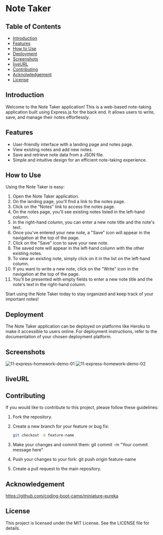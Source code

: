 # Note Taker

## Table of Contents

- [Introduction](#introduction)
- [Features](#features)
- [How to Use](#how-to-use)
- [Deployment](#deployment)
- [Screenshots](#Screenshots)
- [liveURL](#liveURL)
- [Contributing](#contributing)
- [Acknolwledgement](#acknowledgemnt)
- [License](#license)

## Introduction

Welcome to the Note Taker application! This is a web-based note-taking application built using Express.js for the back end. It allows users to write, save, and manage their notes effortlessly.

## Features

- User-friendly interface with a landing page and notes page.
- View existing notes and add new notes.
- Save and retrieve note data from a JSON file.
- Simple and intuitive design for an efficient note-taking experience.

## How to Use

Using the Note Taker is easy:

1. Open the Note Taker application.
2. On the landing page, you'll find a link to the notes page.
3. Click on the "Notes" link to access the notes page.
4. On the notes page, you'll see existing notes listed in the left-hand column.
5. In the right-hand column, you can enter a new note title and the note's text.
6. Once you've entered your new note, a "Save" icon will appear in the navigation at the top of the page.
7. Click on the "Save" icon to save your new note.
8. The saved note will appear in the left-hand column with the other existing notes.
9. To view an existing note, simply click on it in the list on the left-hand column.
10. If you want to write a new note, click on the "Write" icon in the navigation at the top of the page.
11. You'll be presented with empty fields to enter a new note title and the note's text in the right-hand column.

Start using the Note Taker today to stay organized and keep track of your important notes!

## Deployment

The Note Taker application can be deployed on platforms like Heroku to make it accessible to users online. For deployment instructions, refer to the documentation of your chosen deployment platform.

## Screenshots
![11-express-homework-demo-01](https://github.com/vikramadityad/noteTaker/assets/28673859/f62f6b8b-9da5-4ebd-bb40-a9c1ed873af3)
![11-express-homework-demo-02](https://github.com/vikramadityad/noteTaker/assets/28673859/7cd6c872-1ed9-49be-92d5-e5a29031e1c6)

## liveURL

## Contributing

If you would like to contribute to this project, please follow these guidelines:

1. Fork the repository.
2. Create a new branch for your feature or bug fix:

   ```bash
   git checkout -b feature-name
3. Make your changes and commit them:
   git commit -m "Your commit message here"
4. Push your changes to your fork:
   git push origin feature-name
5. Create a pull request to the main repository.

## Acknowledgement

https://github.com/coding-boot-camp/miniature-eureka

## License
This project is licensed under the MIT License. See the LICENSE file for details.
